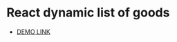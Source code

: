 # React dynamic list of goods

- [DEMO LINK](https://natalia-ponomarenko.github.io/react_dynamic-list-of-goods/)
